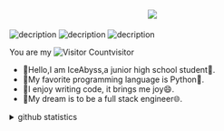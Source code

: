 <h1 align="center"> <a href="https://sunguoqi.com/"> <img src="https://readme-typing-svg.herokuapp.com/?lines=print(%22Hello%2C%20World!%22);IceAbyss&center=true&size=27"> </a> </h1>

![decription](https://img.shields.io/badge/IceAbyss-Python-blue)
![decription](https://img.shields.io/badge/IceAbyss-Github-orange)
![decription](https://img.shields.io/badge/IceAbyss-Linux-lightgrey)

You are my ![Visitor Count](https://profile-counter.glitch.me/ice-abyss/count.svg)visitor

* :wave:Hello,I am IceAbyss,a junior high school student:school:.
* :book:My favorite programming language is Python:snake:.
* :pencil:I enjoy writing code, it brings me joy:smile:.
* :bust_in_silhouette:My dream is to be a full stack engineer:globe_with_meridians:.


<details>
<summary>github statistics</summary>
<pre><code>
<!--<div align="center"> <img src="https://metrics.lecoq.io/Ice-Abyss?template=classic&config.timezone=Asia%2FShanghai"> </div>--!>

![Github Stats](https://github-readme-stats.vercel.app/api?username=Ice-Abyss&show_icons=true&theme=dark&count_private=true)

![Most Used Languages](https://github-readme-stats.vercel.app/api/top-langs/?username=Ice-Abyss&theme=dark&layout=compact)


 <!--<div align="center"> <img src="https://github-readme-stats.vercel.app/api/top-langs/?username=Ice-Abyss&hide_title=true&hide_border=true&layout=compact&langs_count=6&text_color=000&icon_color=fff&bg_color=0,52fa5a,4dfcff,c64dff&theme=graywhite" />--!>



<!--<div align="center"> <img height="137px" src="https://github-readme-stats.vercel.app/api?username=Ice-Abyss&hide_title=true&hide_border=true&show_icons=trueline_height=21&text_color=000&icon_color=000&bg_color=0,ea6161,ffc64d,fffc4d,52fa5a&theme=graywhite" />--!>


<!--<div align="center"> <img src="https://activity-graph.herokuapp.com/graph?username=Ice-Abyss&theme=xcode" /> </div>--!>
</code></pre>
</details>


